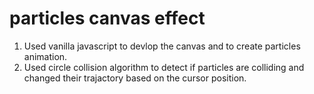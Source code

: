 # particles canvas effect
1. Used vanilla javascript to devlop the canvas and to create particles animation.
2. Used circle collision algorithm to detect if particles are colliding and changed their trajactory based on the cursor position.
